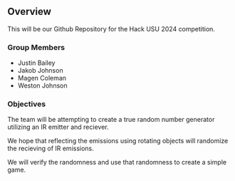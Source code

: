 ## Overview
This will be our Github Repository for the Hack USU 2024 competition.

### Group Members
* Justin Bailey
* Jakob Johnson
* Magen Coleman
* Weston Johnson

### Objectives
The team will be attempting to create a true random number generator utilizing an IR emitter and reciever.

We hope that reflecting the emissions using rotating objects will randomize the recieving of IR emissions.

We will verify the randomness and use that randomness to create a simple game.
